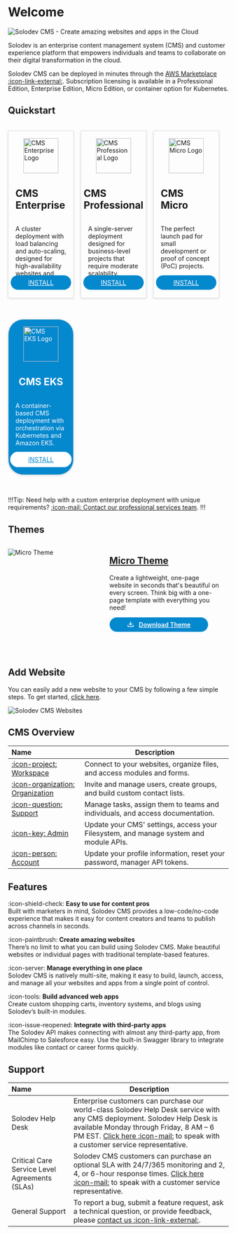 # Welcome

<p><img src="../images/solodev-banner.png" alt="Solodev CMS - Create amazing websites and apps in the Cloud"></p>

Solodev is an enterprise content management system (CMS) and customer experience platform that empowers individuals and teams to collaborate on their digital transformation in the cloud.

Solodev CMS can be deployed in minutes through the <a href="https://aws.amazon.com/marketplace/seller-profile?id=8e11c912-6253-41b8-b065-bf32bd27911b" target="_blank" rel="noopener noreferrer">AWS Marketplace :icon-link-external:</a>. Subscription licensing is available in a Professional Edition, Enterprise Edition, Micro Edition, or container option for Kubernetes.

## Quickstart


<div class="row" style="display: flex; align-items: self-start; margin-bottom: 1rem;">
  <div style="width: 23%; margin: 1rem 1rem 2rem 0; display: flex; align-items: center; justify-content: center; flex-direction: column; float: left; padding: 1rem;" class="card text-center">
    <img src="../../images/quickstart/cms-enterprise-logo.jpg" alt="CMS Enterprise Logo" style="width: 80px;">
    <h2 style="margin-top: 2rem; font-size: 1.4rem;">CMS Enterprise</h2>
    <p style="font-size: .88rem; height: 95px;">A cluster deployment with load balancing and auto-scaling, designed for high-availability websites and apps.</p>
    <p style="margin-bottom: 10px;"><a href="/quickstart/solodev-enterprise" style="background-color: #0488ce; color: #fff;">INSTALL</a></p>
  </div>

  <div style="width: 23%; margin: 1rem 1rem 2rem 0; display: flex; align-items: center; justify-content: center; flex-direction: column; float: left; padding: 1rem;" class="card text-center">
    <img src="../../images/quickstart/cms-pro-logo.jpg" alt="CMS Professional Logo" style="width: 80px;">
    <h2 style="margin-top: 2rem; font-size: 1.4rem;">CMS Professional</h2>
    <p style="font-size: .88rem; height: 95px;">A single-server deployment designed for business-level projects that require moderate scalability.</p>
    <p style="margin-bottom: 10px;"><a href="/quickstart/solodev-pro" style="background-color: #0488ce; color: #fff;">INSTALL</a></p>
  </div>

  <div style="width: 23%; margin: 1rem 1rem 2rem 0; display: flex; align-items: center; justify-content: center; flex-direction: column; float: left; padding: 1rem;" class="card text-center">
    <img src="../../images/quickstart/micro/solodev-micro.png" alt="CMS Micro Logo" style="width: 80px;">
    <h2 style="margin-top: 2rem; font-size: 1.4rem;">CMS Micro</h2>
    <p style="font-size: .88rem; height: 95px;">The perfect launch pad for small development or proof of concept (PoC) projects.</p>
    <p style="margin-bottom: 10px;"><a href="/quickstart/solodev-micro" style="background-color: #0488ce; color: #fff;">INSTALL</a></p>
  </div>

  <div style="width: 23%; margin: 1rem 0 2rem; margin-top: 1rem; display: flex; align-items: center; justify-content: center; flex-direction: column; float: left; padding: 1rem; background-color: #0488ce; color: #fff;" class="card card-color text-center">
    <img src="../../images/quickstart/cms-eks-logo.jpg" alt="CMS EKS Logo" style="width: 80px;">
    <h2 style="margin-top: 2rem; font-size: 1.4rem; color: #fff;">CMS EKS</h2>
    <p style="font-size: .88rem; height: 95px;">A container-based CMS deployment with orchestration via Kubernetes and Amazon EKS.</p>
    <p style="margin-bottom: 10px;"><a href="/quickstart/solodev-cms-for-kubernetes" style="">INSTALL</a></p>
  </div>
</div>

!!!Tip:
Need help with a custom enterprise deployment with unique requirements? [:icon-mail: Contact our professional services team](mailto:sales@solodev.com).
!!!

## Themes

<div class="border p-4" style="height: 255px; margin-bottom: 20px;">
  <div style="width: 40%; float: left;">
    <p><img src="../../images/themes/micro-theme.jpg" alt="Micro Theme"></p>
  </div>
  <div style="width: 50%; float: left; padding-left: 30px;">
    <h2><a href="/themes/micro">Micro Theme</a></h2>
    <p class="mt-3">Create a lightweight, one-page website in seconds that's beautiful on every screen. Think big with a one-page template with everything you need!</p>
    <a href="https://solodev-micro.s3.amazonaws.com/releases/micro-latest.zip" style="background-color: #0488ce; color: #fff; padding: .5rem 2.5rem; border-radius: 20px; font-weight: 600; display: inline-flex;"><span style="padding-right: .7rem; display: inline-flex; align-items: center;"><svg xmlns="http://www.w3.org/2000/svg" viewBox="0 0 16 16" width="16" height="16" fill="#fff"><path d="M2.75 14A1.75 1.75 0 0 1 1 12.25v-2.5a.75.75 0 0 1 1.5 0v2.5c0 .138.112.25.25.25h10.5a.25.25 0 0 0 .25-.25v-2.5a.75.75 0 0 1 1.5 0v2.5A1.75 1.75 0 0 1 13.25 14Z"></path><path d="M7.25 7.689V2a.75.75 0 0 1 1.5 0v5.689l1.97-1.969a.749.749 0 1 1 1.06 1.06l-3.25 3.25a.749.749 0 0 1-1.06 0L4.22 6.78a.749.749 0 1 1 1.06-1.06l1.97 1.969Z"></path></svg></span> Download Theme</a>
  </div>
</div>

## Add Website

You can easily add a new website to your CMS by following a few simple steps. To get started, [click here](/workspace/websites/add-website/).

<p><img src="../../../images/dashboard/websites.jpg" alt="Solodev CMS Websites"></p>

## CMS Overview

**Name** | **Description** 
:--- | ---
[:icon-project: <span class="ml-2">Workspace</span>](/workspace/) | Connect to your websites, organize files, and access modules and forms.
[:icon-organization: <span class="ml-2">Organization</span>](/organization/) | Invite and manage users, create groups, and build custom contact lists.
[:icon-question: <span class="ml-2">Support</span>](/support/) | Manage tasks, assign them to teams and individuals, and access documentation.
[:icon-key: <span class="ml-2">Admin</span>](/admin/) | Update your CMS' settings, access your Filesystem, and manage system and module APIs.
[:icon-person: <span class="ml-2">Account</span>](/account/) | Update your profile information, reset your password, manager API tokens.

## Features

:icon-shield-check: <span class="ml-2">**Easy to use for content pros**</span><br>
Built with marketers in mind, Solodev CMS provides a low-code/no-code experience that makes it easy for content creators and teams to publish across channels in seconds. 

<!-- :icon-pencil: <span class="ml-2">**Designed for developers**</span><br>
With full access to HTML, CSS, PHP, and more, developers can create custom advanced, mobile-responsive websites and apps with robust functionality.  -->

:icon-paintbrush: <span class="ml-2">**Create amazing websites**</span><br>
There’s no limit to what you can build using Solodev CMS. Make beautiful websites or individual pages with traditional template-based features. 

:icon-server: <span class="ml-2">**Manage everything in one place**</span><br>
Solodev CMS is natively multi-site, making it easy to build, launch, access, and manage all your websites and apps from a single point of control. 

:icon-tools: <span class="ml-2">**Build advanced web apps**</span><br>
Create custom shopping carts, inventory systems, and blogs using Solodev’s built-in modules.

:icon-issue-reopened: <span class="ml-2">**Integrate with third-party apps**</span><br>
The Solodev API makes connecting with almost any third-party app, from MailChimp to Salesforce easy. Use the built-in Swagger library to integrate modules like contact or career forms quickly. 

<!-- :icon-git-branch: <span class="ml-2">**Hybrid headless**</span><br>
Looking to power a front-end React, Vue, Angular, or Next.js website–or publish to the Internet of Things? Use Solodev’s modules to push content almost anywhere using our headless CMS features. 

:icon-trophy: <span class="ml-2">**Personalize your experiences**</span><br>
Use Solodev’s A/B testing to create content “experiments” and optimize your website and landing pages to improve conversions. 

:icon-comment-discussion: <span class="ml-2">**Manage and collaborate with your team**</span><br>
Set up individual users and groups and manage their roles using the industry’s most granular permissions system. Invite new members to CMS deployments, assign tasks, collaborate on website projects, and manage your team at every level.  -->

## Support 

**Name** | **Description** 
:--- | ---
Solodev Help Desk | Enterprise customers can purchase our world-class Solodev Help Desk service with any CMS deployment. Solodev Help Desk is available Monday through Friday, 8 AM – 6 PM EST. [Click here :icon-mail:](mailto:sales@solodev.com) to speak with a customer service representative. 
Critical Care Service Level Agreements (SLAs) | Solodev CMS customers can purchase an optional SLA with 24/7/365 monitoring and 2, 4, or 6-hour response times. [Click here :icon-mail:](mailto:sales@solodev.com) to speak with a customer service representative.
General Support | To report a bug, submit a feature request, ask a technical question, or provide feedback, <br>please <a href="https://www.solodev.com/contact/" target="_blank" rel="noopener noreferrer">contact us :icon-link-external:</a>.

<style>
  .row {
    flex-wrap: wrap;
    display: flex;
  }
  .card {
    border: 1px solid #dee2e6;
    box-shadow: 0 1px 5px 0 #dcdcdc;
  }
  .card a {
    margin-top: .7rem;
    padding: .5rem 2.5rem;
    font-size: .9rem;
    border-radius: 25px;
  }
  .card.card-color {
    border-radius: 35px;
  }
  .card.card-color a {
    border: 1.5px solid #fff;
    background-color: #fff;
    color: #0488ce;
  }
  .card.card-color a:hover {
    color: #0488ce;
  }
</style>